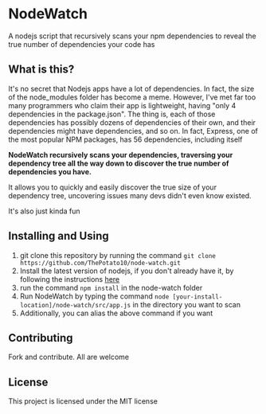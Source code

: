 # NodeWatch
A nodejs script that recursively scans your npm dependencies to reveal the true number of dependencies your code has

## What is this?

It's no secret that Nodejs apps have a lot of dependencies. In fact, the size of the node_modules folder has become a meme. However, I've met far too many programmers who claim their app is lightweight, having "only 4 dependencies in the package.json". The thing is, each of those dependencies has possibly dozens of dependencies of their own, and their dependencies might have dependencies, and so on. In fact, Express, one of the most popular NPM packages, has 56 dependencies, including itself

__NodeWatch recursively scans your dependencies, traversing your dependency tree all the way down to discover the true number of dependencies you have.__

It allows you to quickly and easily discover the true size of your dependency tree, uncovering issues many devs didn't even know existed.

It's also just kinda fun

## Installing and Using

1. git clone this repository by running the command `git clone https://github.com/ThePotato10/node-watch.git`
2. Install the latest version of nodejs, if you don't already have it, by following the instructions [here](https://nodejs.dev/learn/how-to-install-nodejs)
3. run the command `npm install` in the node-watch folder
4. Run NodeWatch by typing the command `node [your-install-location]/node-watch/src/app.js` in the directory you want to scan
5. Additionally, you can alias the above command if you want

## Contributing

Fork and contribute. All are welcome

## License

This project is licensed under the MIT license
